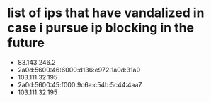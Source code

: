 # list of ips that have vandalized in case i pursue ip blocking in the future

- 83.143.246.2
- 2a0d:5600:46:6000:d136:e972:1a0d:31a0
- 103.111.32.195
- 2a0d:5600:45:f000:9c6a:c54b:5c44:4aa7
- 103.111.32.195
